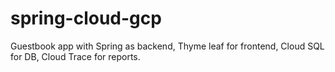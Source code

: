 # spring-cloud-gcp
Guestbook app with Spring as backend, Thyme leaf for frontend, Cloud SQL for DB, Cloud Trace for reports.
